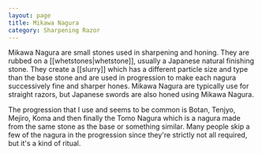 ```yaml
---
layout: page
title: Mikawa Nagura
category: Sharpening Razor
---
```

Mikawa Nagura are small stones used in sharpening and honing. They are rubbed on a [[whetstones|whetstone]], usually a Japanese natural finishing stone. They create a [[slurry]] which has a different particle size and type than the base stone and are used in progression to make each nagura successively fine and sharper hones. Mikawa Nagura are typically use for straight razors, but Japanese swords are also honed using Mikawa Nagura.

The progression that I use and seems to be common is Botan, Tenjyo, Mejiro, Koma and then finally the Tomo Nagura which is a nagura made from the same stone as the base or something similar. Many people skip a few of the nagura in the progression since they're strictly not all required, but it's a kind of ritual.